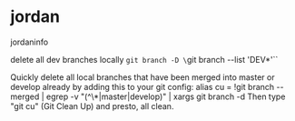 # jordan
jordaninfo


delete all dev branches locally
`git branch -D \`git branch --list 'DEV*'\``

Quickly delete all local branches that have been merged into master or develop already by adding this to your git config: 
alias cu = !git branch --merged | egrep -v \"(^\\*|master|develop)\" | xargs git branch -d
Then type "git cu" (Git Clean Up) and presto, all clean.
